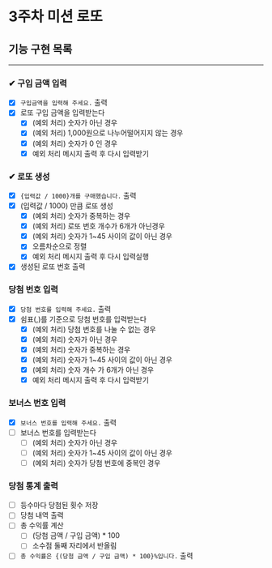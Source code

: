 # 3주차 미션 로또

## 기능 구현 목록

---

### ✔ 구입 금액 입력

- [x] `구입금액을 입력해 주세요.` 출력
- [x] 로또 구입 금액을 입력받는다
    - [x] (예외 처리) 숫자가 아닌 경우
    - [x] (예외 처리) 1,000원으로 나누어떨어지지 않는 경우
    - [x] (예외 처리) 숫자가 0 인 경우
    - [x] 예외 처리 메시지 출력 후 다시 입력받기

### ✔ 로또 생성

- [x] `{입력값 / 1000}개를 구매했습니다.` 출력
- [x] (입력값 / 1000) 만큼 로또 생성
    - [x] (예외 처리) 숫자가 중복하는 경우
    - [x] (예외 처리) 로또 번호 개수가 6개가 아닌경우
    - [x] (예외 처리) 숫자가 1~45 사이의 값이 아닌 경우
    - [x] 오름차순으로 정렬
    - [x] 예외 처리 메시지 출력 후 다시 입력실행
- [x] 생성된 로또 번호 출력

### 당첨 번호 입력

-[x] `당첨 번호를 입력해 주세요.` 출력
-[x] 쉼표(,)를 기준으로 당첨 번호를 입력받는다
    - [x] (예외 처리) 당첨 번호를 나눌 수 없는 경우
    - [x] (예외 처리) 숫자가 아닌 경우
    - [x] (예외 처리) 숫자가 중복하는 경우
    - [x] (예외 처리) 숫자가 1~45 사이의 값이 아닌 경우
    - [x] (예외 처리) 숫자 개수 가 6개가 아닌 경우
    - [x] 예외 처리 메시지 출력 후 다시 입력받기

### 보너스 번호 입력

-[x] `보너스 번호를 입력해 주세요.` 출력
-[ ] 보너스 번호를 입력받는다
    - [ ] (예외 처리) 숫자가 아닌 경우
    - [ ] (예외 처리) 숫자가 1~45 사이의 값이 아닌 경우
    - [ ] (예외 처리) 숫자가 당첨 번호에 중복인 경우

### 당첨 통계 출력

-[ ] 등수마다 당첨된 횟수 저장
-[ ] 당첨 내역 출력
-[ ] 총 수익률 계산
    -[ ] (당첨 금액 / 구입 금액) * 100
    -[ ] 소수점 둘째 자리에서 반올림
- [ ] `총 수익률은 {(당첨 금액 / 구입 금액) * 100}%입니다.` 출력